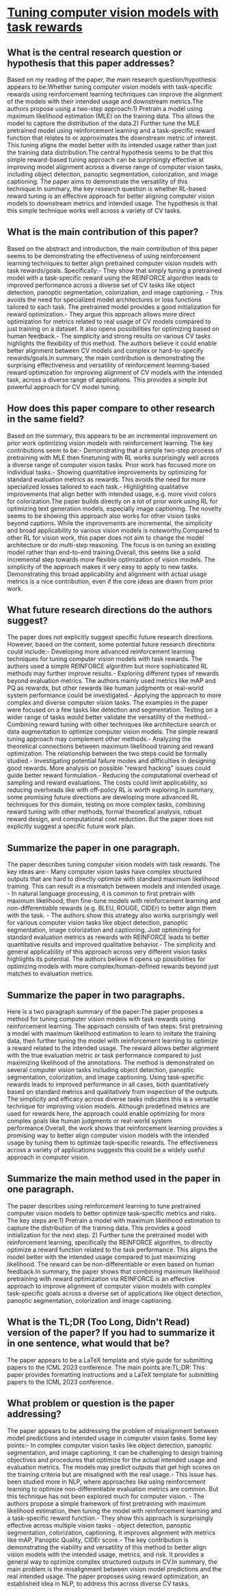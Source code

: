 # [Tuning computer vision models with task rewards](https://arxiv.org/abs/2302.08242)

## What is the central research question or hypothesis that this paper addresses?

Based on my reading of the paper, the main research question/hypothesis appears to be:Whether tuning computer vision models with task-specific rewards using reinforcement learning techniques can improve the alignment of the models with their intended usage and downstream metrics.The authors propose using a two-step approach:1) Pretrain a model using maximum likelihood estimation (MLE) on the training data. This allows the model to capture the distribution of the data.2) Further tune the MLE pretrained model using reinforcement learning and a task-specific reward function that relates to or approximates the downstream metric of interest. This tuning aligns the model better with its intended usage rather than just the training data distribution.The central hypothesis seems to be that this simple reward-based tuning approach can be surprisingly effective at improving model alignment across a diverse range of computer vision tasks, including object detection, panoptic segmentation, colorization, and image captioning. The paper aims to demonstrate the versatility of this technique.In summary, the key research question is whether RL-based reward tuning is an effective approach for better aligning computer vision models to downstream metrics and intended usage. The hypothesis is that this simple technique works well across a variety of CV tasks.


## What is the main contribution of this paper?

Based on the abstract and introduction, the main contribution of this paper seems to be demonstrating the effectiveness of using reinforcement learning techniques to better align pretrained computer vision models with task rewards/goals. Specifically:- They show that simply tuning a pretrained model with a task-specific reward using the REINFORCE algorithm leads to improved performance across a diverse set of CV tasks like object detection, panoptic segmentation, colorization, and image captioning. - This avoids the need for specialized model architectures or loss functions tailored to each task. The pretrained model provides a good initialization for reward optimization.- They argue this approach allows more direct optimization for metrics related to real usage of CV models compared to just training on a dataset. It also opens possibilities for optimizing based on human feedback.- The simplicity and strong results on various CV tasks highlights the flexibility of this method. The authors believe it could enable better alignment between CV models and complex or hard-to-specify rewards/goals.In summary, the main contribution is demonstrating the surprising effectiveness and versatility of reinforcement learning-based reward optimization for improving alignment of CV models with the intended task, across a diverse range of applications. This provides a simple but powerful approach for CV model tuning.


## How does this paper compare to other research in the same field?

Based on the summary, this appears to be an incremental improvement on prior work optimizing vision models with reinforcement learning. The key contributions seem to be:- Demonstrating that a simple two-step process of pretraining with MLE then finetuning with RL works surprisingly well across a diverse range of computer vision tasks. Prior work has focused more on individual tasks.- Showing quantitative improvements by optimizing for standard evaluation metrics as rewards. This avoids the need for more specialized losses tailored to each task.- Highlighting qualitative improvements that align better with intended usage, e.g. more vivid colors for colorization.The paper builds directly on a lot of prior work using RL for optimizing text generation models, especially image captioning. The novelty seems to be showing this approach also works for other vision tasks beyond captions. While the improvements are incremental, the simplicity and broad applicability to various vision models is noteworthy.Compared to other RL for vision work, this paper does not aim to change the model architecture or do multi-step reasoning. The focus is on tuning an existing model rather than end-to-end training.Overall, this seems like a solid incremental step towards more flexible optimization of vision models. The simplicity of the approach makes it very easy to apply to new tasks. Demonstrating this broad applicability and alignment with actual usage metrics is a nice contribution, even if the core ideas are drawn from prior work.


## What future research directions do the authors suggest?

The paper does not explicitly suggest specific future research directions. However, based on the content, some potential future research directions could include:- Developing more advanced reinforcement learning techniques for tuning computer vision models with task rewards. The authors used a simple REINFORCE algorithm but more sophisticated RL methods may further improve results.- Exploring different types of rewards beyond evaluation metrics. The authors mainly used metrics like mAP and PQ as rewards, but other rewards like human judgments or real-world system performance could be investigated.- Applying the approach to more complex and diverse computer vision tasks. The examples in the paper were focused on a few tasks like detection and segmentation. Testing on a wider range of tasks would better validate the versatility of the method.- Combining reward tuning with other techniques like architecture search or data augmentation to optimize computer vision models. The simple reward tuning approach may complement other methods.- Analyzing the theoretical connections between maximum likelihood training and reward optimization. The relationship between the two steps could be formally studied.- Investigating potential failure modes and difficulties in designing good rewards. More analysis on possible "reward hacking" issues could guide better reward formulation.- Reducing the computational overhead of sampling and reward evaluations. The costs could limit applicability, so reducing overheads like with off-policy RL is worth exploring.In summary, some promising future directions are developing more advanced RL techniques for this domain, testing on more complex tasks, combining reward tuning with other methods, formal theoretical analysis, robust reward design, and computational cost reduction. But the paper does not explicitly suggest a specific future work plan.


## Summarize the paper in one paragraph.

The paper describes tuning computer vision models with task rewards. The key ideas are:- Many computer vision tasks have complex structured outputs that are hard to directly optimize with standard maximum likelihood training. This can result in a mismatch between models and intended usage. - In natural language processing, it is common to first pretrain with maximum likelihood, then fine-tune models with reinforcement learning and non-differentiable rewards (e.g. BLEU, ROUGE, CIDEr) to better align them with the task. - The authors show this strategy also works surprisingly well for various computer vision tasks like object detection, panoptic segmentation, image colorization and captioning. Just optimizing for standard evaluation metrics as rewards with REINFORCE leads to better quantitative results and improved qualitative behavior.- The simplicity and general applicability of this approach across very different vision tasks highlights its potential. The authors believe it opens up possibilities for optimizing models with more complex/human-defined rewards beyond just matches to evaluation metrics.


## Summarize the paper in two paragraphs.

Here is a two paragraph summary of the paper:The paper proposes a method for tuning computer vision models with task rewards using reinforcement learning. The approach consists of two steps: first pretraining a model with maximum likelihood estimation to learn to imitate the training data, then further tuning the model with reinforcement learning to optimize a reward related to the intended usage. The reward allows better alignment with the true evaluation metric or task performance compared to just maximizing likelihood of the annotations. The method is demonstrated on several computer vision tasks including object detection, panoptic segmentation, colorization, and image captioning. Using task-specific rewards leads to improved performance in all cases, both quantitatively based on standard metrics and qualitatively from inspection of the outputs. The simplicity and efficacy across diverse tasks indicates this is a versatile technique for improving vision models. Although predefined metrics are used for rewards here, the approach could enable optimizing for more complex goals like human judgments or real-world system performance.Overall, the work shows that reinforcement learning provides a promising way to better align computer vision models with the intended usage by tuning them to optimize task-specific rewards. The effectiveness across a variety of applications suggests this could be a widely useful approach in computer vision.


## Summarize the main method used in the paper in one paragraph.

The paper describes using reinforcement learning to tune pretrained computer vision models to better optimize task-specific metrics and risks. The key steps are:1) Pretrain a model with maximum likelihood estimation to capture the distribution of the training data. This provides a good initialization for the next step. 2) Further tune the pretrained model with reinforcement learning, specifically the REINFORCE algorithm, to directly optimize a reward function related to the task performance. This aligns the model better with the intended usage compared to just maximizing likelihood. The reward can be non-differentiable or even based on human feedback.In summary, the paper shows that combining maximum likelihood pretraining with reward optimization via REINFORCE is an effective approach to improve alignment of computer vision models with complex task-specific goals across a diverse set of applications like object detection, panoptic segmentation, colorization and image captioning.


## What is the TL;DR (Too Long, Didn't Read) version of the paper? If you had to summarize it in one sentence, what would that be?

The paper appears to be a LaTeX template and style guide for submitting papers to the ICML 2023 conference. The main points are:TL;DR: This paper provides formatting instructions and a LaTeX template for submitting papers to the ICML 2023 conference.


## What problem or question is the paper addressing?

The paper appears to be addressing the problem of misalignment between model predictions and intended usage in computer vision tasks. Some key points:- In complex computer vision tasks like object detection, panoptic segmentation, and image captioning, it can be challenging to design training objectives and procedures that optimize for the actual intended usage and evaluation metrics. The models may predict outputs that get high scores on the training criteria but are misaligned with the real usage.- This issue has been studied more in NLP, where approaches like using reinforcement learning to optimize non-differentiable evaluation metrics are common. But this technique has not been explored much for computer vision. - The authors propose a simple framework of first pretraining with maximum likelihood estimation, then tuning the model with reinforcement learning and a task-specific reward function.- They show this approach is surprisingly effective across multiple vision tasks - object detection, panoptic segmentation, colorization, captioning. It improves alignment with metrics like mAP, Panoptic Quality, CIDEr score.- The key contribution is demonstrating the viability and versatility of this method to better align vision models with the intended usage, metrics, and risk. It provides a general way to optimize complex structured outputs in CV.In summary, the main problem is the misalignment between vision model predictions and the real intended usage. The paper proposes using reward optimization, an established idea in NLP, to address this across diverse CV tasks.
